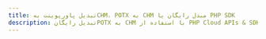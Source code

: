 ---title: تبدیل پاورپوینت بهCHM، POTX به CHM مبدل رایگان یا PHP SDKdescription: تبدیل رایگانPOTX به CHM با استفاده از PHP Cloud APIs & SDK. همچنین اسناد Microsoft PowerPoint را در Cloud ایجاد، ویرایش و رندر کنید.---